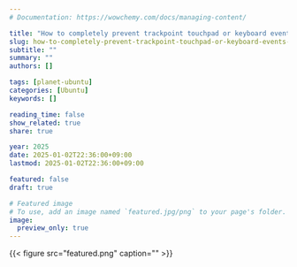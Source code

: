 ```yaml
---
# Documentation: https://wowchemy.com/docs/managing-content/

title: "How to completely prevent trackpoint touchpad or keyboard events from waking up thinkpad t14 gen 5 amd from suspend"
slug: how-to-completely-prevent-trackpoint-touchpad-or-keyboard-events-from-waking-up-thinkpad-t14-gen-5-amd-from-suspend
subtitle: ""
summary: ""
authors: []

tags: [planet-ubuntu]
categories: [Ubuntu]
keywords: []

reading_time: false
show_related: true
share: true

year: 2025
date: 2025-01-02T22:36:00+09:00
lastmod: 2025-01-02T22:36:00+09:00

featured: false
draft: true

# Featured image
# To use, add an image named `featured.jpg/png` to your page's folder.
image:
  preview_only: true
---
```


{{< figure src="featured.png" caption="" >}}
